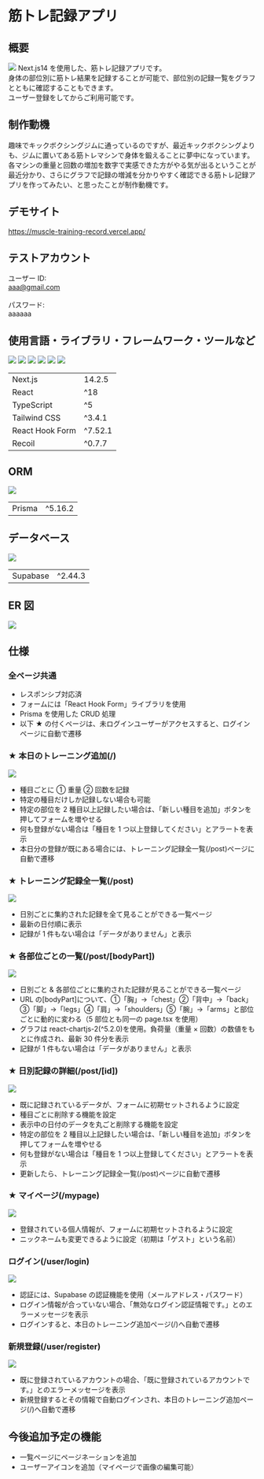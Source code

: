 # 筋トレ記録アプリ

## 概要
<img src="https://github.com/user-attachments/assets/3b9944ed-3cce-4c36-abe5-76c54f3df1fd">
Next.js14 を使用した、筋トレ記録アプリです。<br>
身体の部位別に筋トレ結果を記録することが可能で、部位別の記録一覧をグラフとともに確認することもできます。<br>
ユーザー登録をしてからご利用可能です。

## 制作動機
趣味でキックボクシングジムに通っているのですが、最近キックボクシングよりも、ジムに置いてある筋トレマシンで身体を鍛えることに夢中になっています。<br>
各マシンの重量と回数の増加を数字で実感できた方がやる気が出るということが最近分かり、さらにグラフで記録の増減を分かりやすく確認できる筋トレ記録アプリを作ってみたい、と思ったことが制作動機です。

## デモサイト

https://muscle-training-record.vercel.app/

## テストアカウント

ユーザー ID:<br/>
aaa@gmail.com<br/>
<br/>
パスワード:<br/>
aaaaaa

## 使用言語・ライブラリ・フレームワーク・ツールなど

<p>
<img src="https://img.shields.io/badge/Next-black?style=for-the-badge&logo=next.js&logoColor=white">
<img src="https://img.shields.io/badge/react-%2320232a.svg?style=for-the-badge&logo=react&logoColor=%2361DAFB">
<img src="https://img.shields.io/badge/typescript-%23007ACC.svg?style=for-the-badge&logo=typescript&logoColor=white">
<img src="https://img.shields.io/badge/tailwindcss-%2338B2AC.svg?style=for-the-badge&logo=tailwind-css&logoColor=white">
<img src="https://img.shields.io/badge/React%20Hook%20Form-%23EC5990.svg?style=for-the-badge&logo=reacthookform&logoColor=white">
<img src="https://img.shields.io/badge/Recoil-3578E5.svg?style=for-the-badge&logo=recoil&logoColor=white">
</p>
<table>
  <tr>
    <td>Next.js</td>
    <td>14.2.5</td>
  </tr>
  <tr>
    <td>React</td>
    <td>^18</td>
  </tr>
  <tr>
    <td>TypeScript</td>
    <td>^5</td>
  </tr>
  <tr>
    <td>Tailwind CSS</td>
    <td>^3.4.1</td>
  </tr>
  <tr>
    <td>React Hook Form</td>
    <td>^7.52.1</td>
  </tr>
  <tr>
    <td>Recoil</td>
    <td>^0.7.7</td>
  </tr>
</table>

## ORM

<p>
<img src="https://img.shields.io/badge/Prisma-3982CE?style=for-the-badge&logo=Prisma&logoColor=white">
</p>
<table>
  <tr>
    <td>Prisma</td>
    <td>^5.16.2</td>
  </tr>
</table>

## データベース

<p>
<img src="https://img.shields.io/badge/Supabase-3ECF8E?style=for-the-badge&logo=supabase&logoColor=white">
</p>
<table>
  <tr>
    <td>Supabase</td>
    <td>^2.44.3</td>
  </tr>
</table>

## ER 図

<img src="https://github-production-user-asset-6210df.s3.amazonaws.com/169561547/354113421-6c5d24dc-2d57-41dd-857f-a54eaf845934.png?X-Amz-Algorithm=AWS4-HMAC-SHA256&X-Amz-Credential=AKIAVCODYLSA53PQK4ZA%2F20240801%2Fus-east-1%2Fs3%2Faws4_request&X-Amz-Date=20240801T065711Z&X-Amz-Expires=300&X-Amz-Signature=c0a25c727b41427586802e65cbf98514de7272b7d3c54e3affb5eced1037bb65&X-Amz-SignedHeaders=host&actor_id=169561547&key_id=0&repo_id=831995196">

## 仕様

### 全ページ共通

- レスポンシブ対応済
- フォームには「React Hook Form」ライブラリを使用
- Prisma を使用した CRUD 処理
- 以下 ★ の付くページは、未ログインユーザーがアクセスすると、ログインページに自動で遷移

### ★ 本日のトレーニング追加(/)

<img src="https://github.com/user-attachments/assets/8a256c58-e9e2-4747-ad32-c5bd6922f760">

- 種目ごとに ① 重量 ② 回数を記録
- 特定の種目だけしか記録しない場合も可能
- 特定の部位を 2 種目以上記録したい場合は、「新しい種目を追加」ボタンを押してフォームを増やせる
- 何も登録がない場合は「種目を 1 つ以上登録してください」とアラートを表示
- 本日分の登録が既にある場合には、トレーニング記録全一覧(/post)ページに自動で遷移

### ★ トレーニング記録全一覧(/post)

<img src="https://github.com/user-attachments/assets/6c843c6d-3b1b-495d-8bb0-a57dc070ef07">

- 日別ごとに集約された記録を全て見ることができる一覧ページ
- 最新の日付順に表示
- 記録が 1 件もない場合は「データがありません」と表示

### ★ 各部位ごとの一覧(/post/[bodyPart])

<img src="https://github.com/user-attachments/assets/a7dd2d23-732f-4100-9883-cf3eebc19804">

- 日別ごと & 各部位ごとに集約された記録が見ることができる一覧ページ
- URL の[bodyPart]について、①「胸」→「chest」②「背中」→「back」③「脚」→「legs」④「肩」→「shoulders」⑤「腕」→「arms」と部位ごとに動的に変わる（5 部位とも同一の page.tsx を使用）
- グラフは react-chartjs-2(^5.2.0)を使用。負荷量（重量 × 回数）の数値をもとに作成され、最新 30 件分を表示
- 記録が 1 件もない場合は「データがありません」と表示

### ★ 日別記録の詳細(/post/[id])

<img src="https://github.com/user-attachments/assets/2d18a131-d578-4474-9794-b2e232248258">

- 既に記録されているデータが、フォームに初期セットされるように設定
- 種目ごとに削除する機能を設定
- 表示中の日付のデータを丸ごと削除する機能を設定
- 特定の部位を 2 種目以上記録したい場合は、「新しい種目を追加」ボタンを押してフォームを増やせる
- 何も登録がない場合は「種目を 1 つ以上登録してください」とアラートを表示
- 更新したら、トレーニング記録全一覧(/post)ページに自動で遷移

### ★ マイページ(/mypage)

<img src="https://github.com/user-attachments/assets/ea2742f8-228d-41d8-adf2-c8fadba76e9f">

- 登録されている個人情報が、フォームに初期セットされるように設定
- ニックネームも変更できるように設定（初期は「ゲスト」という名前）

### ログイン(/user/login)

<img src="https://github.com/user-attachments/assets/f912b6a1-d97e-4e0e-abf6-9aa1bf7897bb">

- 認証には、Supabase の認証機能を使用（メールアドレス・パスワード）
- ログイン情報が合っていない場合、「無効なログイン認証情報です。」とのエラーメッセージを表示
- ログインすると、本日のトレーニング追加ページ(/)へ自動で遷移

### 新規登録(/user/register)

<img src="https://github.com/user-attachments/assets/84ad87a9-4f4b-4b92-aad4-a8af80125c6f">

- 既に登録されているアカウントの場合、「既に登録されているアカウントです。」とのエラーメッセージを表示
- 新規登録するとその情報で自動ログインされ、本日のトレーニング追加ページ(/)へ自動で遷移

## 今後追加予定の機能

- 一覧ページにページネーションを追加
- ユーザーアイコンを追加（マイページで画像の編集可能）
